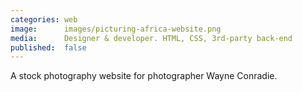 ```yaml
---
categories: web
image:      images/picturing-africa-website.png
media:      Designer & developer. HTML, CSS, 3rd-party back-end
published:  false
---
```

A stock photography website for photographer Wayne Conradie.
